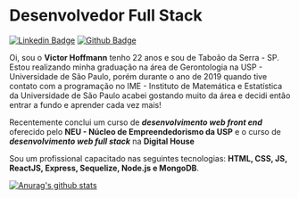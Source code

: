 # **Desenvolvedor Full Stack**

[![Linkedin Badge](https://img.shields.io/badge/-LinkedIn-blue?style=flat-square&logo=Linkedin&logoColor=white&link=https://www.linkedin.com/in/victorhoffmann/)](https://www.linkedin.com/in/victorhoffmann/)
[![Github Badge](https://img.shields.io/badge/-Github-000?style=flat-square&logo=Github&logoColor=white&link=https://github.com/victorhoffmann)](https://github.com/victorhoffmann)

Oi, sou o **Victor Hoffmann** tenho 22 anos e sou de Taboão da Serra - SP.
Estou realizando minha graduação na área de Gerontologia na USP - Universidade de São Paulo, porém durante o ano de 2019 quando tive contato com a programação no IME - Instituto de Matemática e Estatística da Universidade de São Paulo acabei gostando muito da área e decidi então entrar a fundo e aprender cada vez mais!

Recentemente conclui um curso de ***desenvolvimento web front end*** oferecido pelo **NEU - Núcleo de Empreendedorismo da USP** e o curso de ***desenvolvimento web full stack*** na **Digital House** 

Sou um profissional capacitado nas seguintes tecnologias: **HTML, CSS, JS, ReactJS, Express, Sequelize, Node.js e MongoDB**.

[![Anurag's github stats](https://github-readme-stats.vercel.app/api?username=victorhoffmann)](https://github.com/anuraghazra/github-readme-stats)
